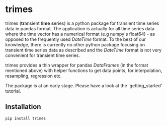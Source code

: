 # trimes

trimes (**tr**ansient t**ime** **s**eries) is a python package for transient time series data in pandas format. The application is actually for all time series data where the time vector has a numerical format (e.g numpy's float64) - as opposed to the frequently used *DateTime* format. To the best of our knowledge, there is currently no other python package focusing on transient time series data as described and the *DateTime* format is not very convenient for transient time series.

trimes provides a thin wrapper for pandas *DataFrames* (in the format mentioned above) with helper functions to get data points, for interpolation, resampling, regression etc.

The package is at an early stage. Please have a look at the 'getting_started' tutorial.

## Installation

```shell
pip install trimes
```
